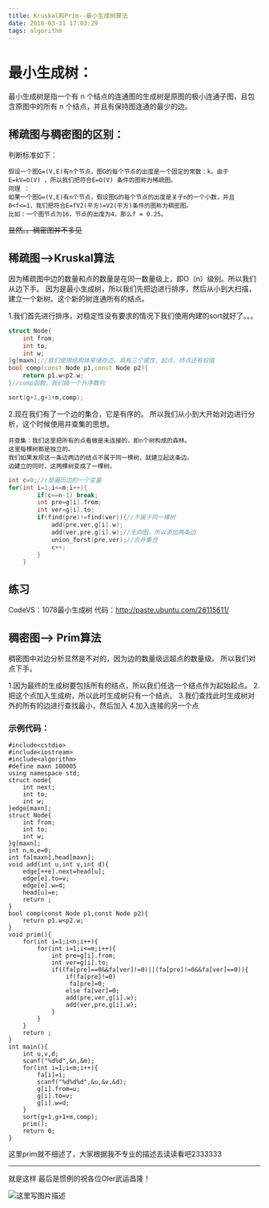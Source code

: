 ```yaml
---
title: Kruskal和Prim--最小生成树算法
date: 2018-03-31 17:03:29
tags: algorithm
---
```


# 最小生成树： #
最小生成树是指一个有 n 个结点的连通图的生成树是原图的极小连通子图，且包含原图中的所有 n 个结点，并且有保持图连通的最少的边。

## 稀疏图与稠密图的区别： ##

判断标准如下：

	假设一个图G=(V,E)有n个节点，图G的每个节点的出度是一个固定的常数：k。由于E=kV=O(V) ，所以我们把符合E=O(V) 条件的图称为稀疏图。
    同理 ：
    如果一个图G=(V,E)有n个节点，假设图G的每个节点的出度是关于n的一个小数，并且0<f<=1，我们把符合E=fV2(平方)=V2(平方)条件的图称为稠密图。
    比如：一个图节点为16，节点的出度为4，那么f = 0.25。
 ~~显然。。稠密图并不多见~~
## 稀疏图-->Kruskal算法
因为稀疏图中边的数量和点的数量是在同一数量级上，即O（n）级别。所以我们从边下手。
因为是最小生成树，所以我们先把边进行排序，然后从小到大扫描，建立一个新树。这个新的树连通所有的结点。

1.我们首先进行排序，对稳定性没有要求的情况下我们使用内建的sort就好了。。。

```C++
struct Node{
	int from;
	int to;
	int w;
}g[maxn];//我们使用结构体来储存边，具有三个属性，起点，终点还有权值
bool comp(const Node p1,const Node p2){
	return p1.w<p2.w;
}//comp函数，我们搞一个升序数列

sort(g+1,g+1+m,comp);
```
2.现在我们有了一个边的集合，它是有序的。
所以我们从小到大开始对边进行分析，这个时候使用并查集的思想。

	并查集：我们这里把所有的点看做是未连接的，即n个树构成的森林。
	这里每棵树都是独立的。
	我们如果发现这一条边两边的结点不属于同一棵树，就建立起这条边。
	边建立的同时，这两棵树变成了一棵树。

```C++ 
int c=0;//c是遍历边的一个变量 
for(int i=1;i<=m;i++){
		if(c==n-1) break;
		int pre=g[i].from;
		int ver=g[i].to;
		if(find(pre)!=find(ver)){//不属于同一棵树
			add(pre,ver,g[i].w);
			add(ver,pre,g[i].w);//无向图，所以添加两条边
			union_forst(pre,ver);//合并集合
			c++;
		}
	}
```

## 练习
CodeVS：1078最小生成树
代码：http://paste.ubuntu.com/26115611/
 
## 稠密图--> Prim算法
稠密图中对边分析显然是不对的，因为边的数量级远超点的数量级。
所以我们对点下手。

1.因为最终的生成树要包括所有的结点，所以我们任选一个结点作为起始起点。
2.把这个点加入生成树，所以此时生成树只有一个结点。
3.我们查找此时生成树对外的所有的边进行查找最小，然后加入
4.加入连接的另一个点
 
### 示例代码：

```
#include<cstdio>
#include<iostream>
#include<algorithm>
#define maxn 100005
using namespace std;
struct node{
	int next;
	int to;
	int w;
}edge[maxn];
struct Node{
	int from;
	int to;
	int w;
}g[maxn];
int n,m,e=0;
int fa[maxn],head[maxn];
void add(int u,int v,int d){
	edge[++e].next=head[u];
	edge[e].to=v;
	edge[e].w=d;
	head[u]=e;
	return ;
}
bool comp(const Node p1,const Node p2){
	return p1.w<p2.w;
}
void prim(){
	for(int i=1;i<n;i++){
		for(int i=1;i<=m;i++){
			int pre=g[i].from;
			int ver=g[i].to;
			if((fa[pre]==0&&fa[ver]!=0)||(fa[pre]!=0&&fa[ver]==0)){
				if(fa[pre]!=0)
			 	 fa[pre]=0;
				else fa[ver]=0;  
				add(pre,ver,g[i].w);
				add(ver,pre,g[i].w);
			}
		}
	}
	return ;
}
int main(){
	int u,v,d;
	scanf("%d%d",&n,&m);
	for(int i=1;i<m;i++){
		fa[i]=i;
		scanf("%d%d%d",&u,&v,&d);
		g[i].from=u;
		g[i].to=v;
		g[i].w=d;
	}
	sort(g+1,g+1+m,comp);
	prim();
	return 0; 
}
```

  这里prim就不细述了，大家根据我不专业的描述去读读看吧2333333

-----
就是这样
最后是惯例的祝各位OIer武运昌隆！

![这里写图片描述](http://r.photo.store.qq.com/psb?/V13Gxo2x1UzVE2/xD10jc4W8l7Z4lniZv6ab48fU4bOFzhuBfYyE47dl04!/r/dD4BAAAAAAAA)
